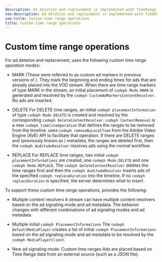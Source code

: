 ```yaml
---
description: Ad deletion and replacement is implemented with TimeRange elements that identify different types of time ranges in a VOD stream: mark, delete, and replace. For each of these custom time range types, you can perform corresponding operations, including deleting and replacing ad content.
seo-description: Ad deletion and replacement is implemented with TimeRange elements that identify different types of time ranges in a VOD stream: mark, delete, and replace. For each of these custom time range types, you can perform corresponding operations, including deleting and replacing ad content.
seo-title: Custom time range operations
title: Custom time range operations
---
```


# Custom time range operations


For ad deletion and replacement,  uses the following *custom time range operation* modes:
* MARK
  (These were referred to as custom ad markers in previous versions of ). They mark the beginning and ending times for ads that are already placed into the VOD stream. When there are time range markers of type MARK in the stream, an initial placement of `codeph Mode.MARK` is generated and resolved by the `codeph CustomAdMarkersContentResolver`. No ads are inserted.
  
  
* DELETE
  For DELETE time ranges, an initial `codeph placementInformation` of type `codeph Mode.DELETE` is created and resolved by the corresponding `codeph DeleteContentResolver`. `codeph ContentRemoval` is a new `codeph timelineOperation` that defines the ranges to be removed from the timeline.  uses `codeph removeByLocalTime` from the Adobe Video Engine (AVE) API to facilitate that operation. If there are DELETE ranges and  (previously known as ) metadata, the ranges are deleted first, then the `codeph AuditudeResolver` resolves ads using the normal  workflow.
  
  
* REPLACE
  For REPLACE time ranges, two initial `codeph placementInformations` are created, one `codeph Mode.DELETE` and one `codeph Mode.REPLACE`. The `codeph DeleteContentResolver` deletes the time ranges first and then the `codeph AuditudeResolver` inserts ads of the specified `codeph replaceDuration` into the timeline. If no `codeph replaceDuration` is specified, the server determines what to insert.
  
  

To support these custom time range operations,  provides the following:
* Multiple content resolvers
  A stream can have multiple content resolvers based on the ad signaling mode and ad metadata. The behavior changes with different combinations of ad signaling modes and ad metadata.
  
  
* Multiple initial `codeph PlacementInformations`
  The `codeph DefaultMediaPlayer` creates a list of initial `codeph PlacementInformations` based on the ad signaling mode and ad metadata to be resolved by the `codeph MediaPlayerClient`.
  
  
* New ad signaling mode: Custom time ranges
  Ads are placed based on Time Range data from an external source (such as a JSON file).
  
  

